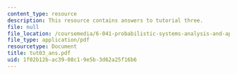 ```yaml
---
content_type: resource
description: This resource contains answers to tutorial three.
file: null
file_location: /coursemedia/6-041-probabilistic-systems-analysis-and-applied-probability-spring-2006/1f02b12bac3908c19e5b3d62a25f16b6_tut03_ans.pdf
file_type: application/pdf
resourcetype: Document
title: tut03_ans.pdf
uid: 1f02b12b-ac39-08c1-9e5b-3d62a25f16b6
---
```

